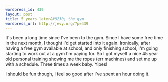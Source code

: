 ```yaml
--- 
wordpress_id: 439
layout: post
title: 5 years later&#8230; the gym
wordpress_url: http://jevy.org/?p=439
---
```

It's been a long time since I've been to the gym.  Since I have some free time in the next month, I thought I'd get started into it again.  Ironically, after having a free gym available at school, and only finishing school, I'm going starting to work out at a gym I'm paying for.  So I got myself a nice 45 year old personal training showing me the ropes (err machines) and set me up with a schedule.  Three times a week baby.  Yipes!

I should be fun though, I feel so good after I've spent an hour doing it.
